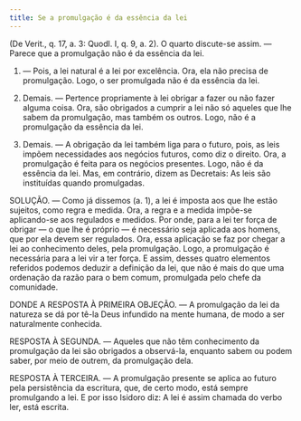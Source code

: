 ```yaml
---
title: Se a promulgação é da essência da lei
---
```


(De Verit., q. 17, a. 3: Quodl. I, q. 9, a. 2).
  O quarto discute-se assim. — Parece que a promulgação não é da essência da lei.  

1. — Pois, a lei natural é a lei por excelência. Ora, ela não precisa de promulgação. Logo, o ser promulgada não é da essência da lei.  

2. Demais. — Pertence propriamente à lei obrigar a fazer ou não fazer alguma coisa. Ora, são obrigados a cumprir a lei não só aqueles que lhe sabem da promulgação, mas também os outros. Logo, não é a promulgação da essência da lei.  

3. Demais. — A obrigação da lei também liga para o futuro, pois, as leis impõem necessidades aos negócios futuros, como diz o direito. Ora, a promulgação é feita para os negócios presentes. Logo, não é da essência da lei.  Mas, em contrário, dizem as Decretais: As leis são instituídas quando promulgadas.  

SOLUÇÃO. — Como já dissemos (a. 1), a lei é imposta aos que lhe estão sujeitos, como regra e medida. Ora, a regra e a medida impõe-se aplicando-se aos regulados e medidos. Por onde, para a lei ter força de obrigar — o que lhe é próprio — é necessário seja aplicada aos homens, que por ela devem ser regulados. Ora, essa aplicação se faz por chegar a lei ao conhecimento deles, pela promulgação. Logo, a promulgação é necessária para a lei vir a ter força.  E assim, desses quatro elementos referidos podemos deduzir a definição da lei, que não é mais do que uma ordenação da razão para o bem comum, promulgada pelo chefe da comunidade.  

DONDE A RESPOSTA À PRIMEIRA OBJEÇÃO. — A promulgação da lei da natureza se dá por tê-la Deus infundido na mente humana, de modo a ser naturalmente conhecida.  

RESPOSTA À SEGUNDA. — Aqueles que não têm conhecimento da promulgação da lei são obrigados a observá-la, enquanto sabem ou podem saber, por meio de outrem, da promulgação dela.  

RESPOSTA À TERCEIRA. — A promulgação presente se aplica ao futuro pela persistência da escritura, que, de certo modo, está sempre promulgando a lei. E por isso Isidoro diz: A lei é assim chamada do verbo ler, está escrita.